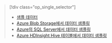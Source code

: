 > [!div class="op_single_selector"]
> * [샘플 데이터](../articles/machine-learning/team-data-science-process/sample-data.md)
> * [Azure Blob Storage에서 데이터 샘플링](../articles/machine-learning/team-data-science-process/sample-data-blob.md)
> * [Azure의 SQL Server에서 데이터 샘플링](../articles/machine-learning/team-data-science-process/sample-data-sql-server.md)
> * [Azure HDInsight Hive 테이블에서 데이터 샘플링](../articles/machine-learning/team-data-science-process/sample-data-hive.md)
> 
> 

